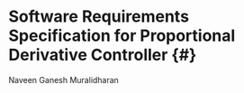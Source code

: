 # Software Requirements Specification for Proportional Derivative Controller {#}

Naveen Ganesh Muralidharan

